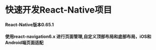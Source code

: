 # 快速开发React-Native项目
#### React-Native版本0.65.1
#### 使用react-navigation6.x 进行页面管理,自定义顶部布局和底部布局，iOS和Android端页面适配